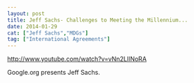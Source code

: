 ```yaml
---
layout: post
title: Jeff Sachs- Challenges to Meeting the Millennium...
date: 2014-01-29
cat: ["Jeff Sachs","MDGs"]
tag: ["International Agreements"]
---
```


http://www.youtube.com/watch?v=vNn2LlINoRA  

Google.org presents Jeff Sachs.